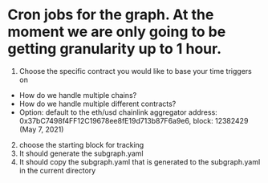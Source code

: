 # Cron jobs for the graph. At the moment we are only going to be getting granularity up to 1 hour.

1. Choose the specific contract you would like to base your time triggers on
- How do we handle multiple chains?
- How do we handle multiple different contracts?
- Option: default to the eth/usd chainlink aggregator address: 0x37bC7498f4FF12C19678ee8fE19d713b87F6a9e6, block: 12382429 (May 7, 2021)
2. choose the starting block for tracking
3. It should generate the subgraph.yaml
4. It should copy the subgraph.yaml that is generated to the subgraph.yaml in the current directory
